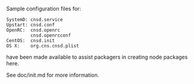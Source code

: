 Sample configuration files for:
```
SystemD: cnsd.service
Upstart: cnsd.conf
OpenRC:  cnsd.openrc
         cnsd.openrcconf
CentOS:  cnsd.init
OS X:    org.cns.cnsd.plist
```
have been made available to assist packagers in creating node packages here.

See doc/init.md for more information.
